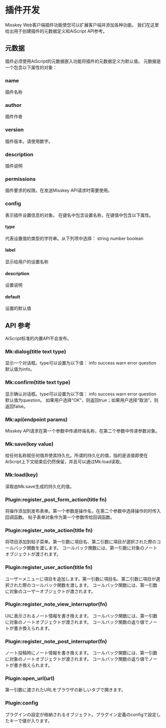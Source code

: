 # 插件开发
Misskey Web客户端插件功能使您可以扩展客户端并添加各种功能。 我们在这里给出用于创建插件的元数据定义和AiScript API参考。

## 元数据
插件必须使用AiScript的元数据嵌入功能将插件的元数据定义为默认值。 元数据是一个包含以下属性的对象：

### name
插件名称

### author
插件作者

### version
插件版本。请使用数字。

### description
插件说明

### permissions
插件要求的权限。在发送Misskey API请求时需要使用。

### config
表示插件设置信息的对象。 在键名中包含设置名称，在键值中包含以下属性。

#### type
代表设置值的类型的字符串。从下列项中选择： string number boolean

#### label
显示给用户的设置名称

#### description
设置说明

#### default
设置的默认值

## API 参考
AiScript标准的内置API不会发布。

### Mk:dialog(title text type)
显示一个对话框。type可以设置为以下值： info success warn error question 默认值为info。

### Mk:confirm(title text type)
显示确认对话框。type可以设置为以下值： info success warn error question 默认值为question。 如果用户选择“OK”，则返回true；如果用户选择“取消”，则返回false。

### Mk:api(endpoint params)
Misskey API请求在第一个参数中传递终端名称，在第二个参数中传递参数对象。

### Mk:save(key value)
给任何名称赋任何值并使其持久化。所谓的持久化的值，指的是该值即使在AiScript上下文结束后仍然保留，并且可以通过Mk:load读取。

### Mk:load(key)
读取由Mk:save生成的持久化的值。

### Plugin:register_post_form_action(title fn)
将操作添加到发布表单。第一个参数是操作名，在第二个参数中选择操作的时传入回调函数。 帖子表单对象作为第一个参数传给回调函数。

### Plugin:register_note_action(title fn)
将项目添加到帖子菜单。第一引数に項目名、第二引数に項目が選択された際のコールバック関数を渡します。 コールバック関数には、第一引数に対象のノートオブジェクトが渡されます。

### Plugin:register_user_action(title fn)
ユーザーメニューに項目を追加します。第一引数に項目名、第二引数に項目が選択された際のコールバック関数を渡します。 コールバック関数には、第一引数に対象のユーザーオブジェクトが渡されます。

### Plugin:register_note_view_interruptor(fn)
UIに表示されるノート情報を書き換えます。 コールバック関数には、第一引数に対象のノートオブジェクトが渡されます。 コールバック関数の返り値でノートが書き換えられます。

### Plugin:register_note_post_interruptor(fn)
ノート投稿時にノート情報を書き換えます。 コールバック関数には、第一引数に対象のノートオブジェクトが渡されます。 コールバック関数の返り値でノートが書き換えられます。

### Plugin:open_url(url)
第一引数に渡されたURLをブラウザの新しいタブで開きます。

### Plugin:config
プラグインの設定が格納されるオブジェクト。プラグイン定義のconfigで設定したキーで値が入ります。

